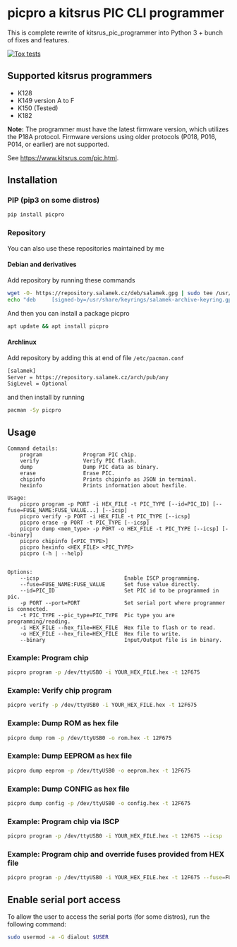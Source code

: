 # picpro a kitsrus PIC CLI programmer

This is complete rewrite of kitsrus_pic_programmer into Python 3 + bunch of fixes and features.

[![Tox tests](https://github.com/Salamek/picpro/actions/workflows/python-test.yml/badge.svg)](https://github.com/Salamek/picpro/actions/workflows/python-test.yml)

## Supported kitsrus programmers

* K128
* K149 version A to F
* K150 (Tested)
* K182

**Note:** The programmer must have the latest firmware version, which utilizes the P18A protocol. Firmware versions using older protocols (P018, P016, P014, or earlier) are not supported.

See <https://www.kitsrus.com/pic.html>.

## Installation

### PIP (pip3 on some distros)

```bash
pip install picpro
```

### Repository

You can also use these repositories maintained by me

#### Debian and derivatives

Add repository by running these commands

```bash
wget -O- https://repository.salamek.cz/deb/salamek.gpg | sudo tee /usr/share/keyrings/salamek-archive-keyring.gpg
echo "deb     [signed-by=/usr/share/keyrings/salamek-archive-keyring.gpg] https://repository.salamek.cz/deb/pub all main" | sudo tee /etc/apt/sources.list.d/salamek.cz.list
```

And then you can install a package picpro

```bash
apt update && apt install picpro
```

#### Archlinux

Add repository by adding this at end of file `/etc/pacman.conf`

```bash
[salamek]
Server = https://repository.salamek.cz/arch/pub/any
SigLevel = Optional
```

and then install by running

```bash
pacman -Sy picpro
```

## Usage

```text
Command details:
    program             Program PIC chip.
    verify              Verify PIC flash.
    dump                Dump PIC data as binary.
    erase               Erase PIC.
    chipinfo            Prints chipinfo as JSON in terminal.
    hexinfo             Prints information about hexfile.

Usage:
    picpro program -p PORT -i HEX_FILE -t PIC_TYPE [--id=PIC_ID] [--fuse=FUSE_NAME:FUSE_VALUE...] [--icsp]
    picpro verify -p PORT -i HEX_FILE -t PIC_TYPE [--icsp]
    picpro erase -p PORT -t PIC_TYPE [--icsp]
    picpro dump <mem_type> -p PORT -o HEX_FILE -t PIC_TYPE [--icsp] [--binary]
    picpro chipinfo [<PIC_TYPE>]
    picpro hexinfo <HEX_FILE> <PIC_TYPE>
    picpro (-h | --help)


Options:
    --icsp                           Enable ISCP programming.
    --fuse=FUSE_NAME:FUSE_VALUE      Set fuse value directly.
    --id=PIC_ID                      Set PIC id to be programmed in pic.
    -p PORT --port=PORT              Set serial port where programmer is connected.
    -t PIC_TYPE --pic_type=PIC_TYPE  Pic type you are programming/reading.
    -i HEX_FILE --hex_file=HEX_FILE  Hex file to flash or to read.
    -o HEX_FILE --hex_file=HEX_FILE  Hex file to write.
    --binary                         Input/Output file is in binary.

```

### Example: Program chip

```bash
picpro program -p /dev/ttyUSB0 -i YOUR_HEX_FILE.hex -t 12F675
```

### Example: Verify chip program

```bash
picpro verify -p /dev/ttyUSB0 -i YOUR_HEX_FILE.hex -t 12F675
```

### Example: Dump ROM as hex file

```bash
picpro dump rom -p /dev/ttyUSB0 -o rom.hex -t 12F675
```

### Example: Dump EEPROM as hex file

```bash
picpro dump eeprom -p /dev/ttyUSB0 -o eeprom.hex -t 12F675
```

### Example: Dump CONFIG as hex file

```bash
picpro dump config -p /dev/ttyUSB0 -o config.hex -t 12F675
```

### Example: Program chip via ISCP

```bash
picpro program -p /dev/ttyUSB0 -i YOUR_HEX_FILE.hex -t 12F675 --icsp
```

### Example: Program chip and override fuses provided from HEX file

```bash
picpro program -p /dev/ttyUSB0 -i YOUR_HEX_FILE.hex -t 12F675 --fuse=FUSE_NAME:FUSE_VALUE --fuse=FUSE_NAME:FUSE_VALUE
```

## Enable serial port access

To allow the user to access the serial ports (for some distros), run the following command:

```bash
sudo usermod -a -G dialout $USER
```
